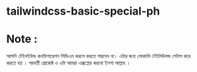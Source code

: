 # tailwindcss-basic-special-ph

# Note : 

আপনি টেইলইউন্ড কনফিগারেশন সিডিএন করলে করতে পারবেন না। এটার জন্য লোকালি টেইলিউলন্ড সেটাপ করে করতে হয় । পরবর্তী প্রোজেক্ট এ এটা আমরা এক্সপ্লোর করবো ইনশা আল্লাহ ।
